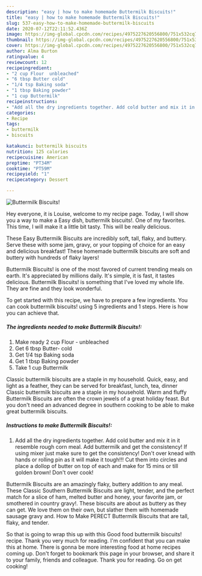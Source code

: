 ```yaml
---
description: "easy | how to make homemade Buttermilk Biscuits!"
title: "easy | how to make homemade Buttermilk Biscuits!"
slug: 537-easy-how-to-make-homemade-buttermilk-biscuits
date: 2020-07-12T22:11:52.436Z
image: https://img-global.cpcdn.com/recipes/4975227620556800/751x532cq70/buttermilk-biscuits-recipe-main-photo.jpg
thumbnail: https://img-global.cpcdn.com/recipes/4975227620556800/751x532cq70/buttermilk-biscuits-recipe-main-photo.jpg
cover: https://img-global.cpcdn.com/recipes/4975227620556800/751x532cq70/buttermilk-biscuits-recipe-main-photo.jpg
author: Alma Burton
ratingvalue: 4
reviewcount: 12
recipeingredient:
- "2 cup Flour  unbleached"
- "6 tbsp Butter cold"
- "1/4 tsp Baking soda"
- "1 tbsp Baking powder"
- "1 cup Buttermilk"
recipeinstructions:
- "Add all the dry ingredients together. Add cold butter and mix it in it resemble rough corn meal. Add buttermilk and get the consistency! If using mixer just make sure to get the consistency! Don&#39;t over knead with hands or rolling pin as it will make it tough!!! Cut them into circles and place a dollop of butter on top of each and make for 15 mins or till golden brown! Don&#39;t over cook!"
categories:
- Recipe
tags:
- buttermilk
- biscuits

katakunci: buttermilk biscuits 
nutrition: 125 calories
recipecuisine: American
preptime: "PT34M"
cooktime: "PT59M"
recipeyield: "1"
recipecategory: Dessert

---
```



![Buttermilk Biscuits!](https://img-global.cpcdn.com/recipes/4975227620556800/751x532cq70/buttermilk-biscuits-recipe-main-photo.jpg)

Hey everyone, it is Louise, welcome to my recipe page. Today, I will show you a way to make a Easy dish, buttermilk biscuits!. One of my favorites. This time, I will make it a little bit tasty. This will be really delicious.

These Easy Buttermilk Biscuits are incredibly soft, tall, flaky, and buttery. Serve these with some jam, gravy, or your topping of choice for an easy and delicious breakfast! These homemade buttermilk biscuits are soft and buttery with hundreds of flaky layers!

Buttermilk Biscuits! is one of the most favored of current trending meals on earth. It's appreciated by millions daily. It's simple, it is fast, it tastes delicious. Buttermilk Biscuits! is something that I've loved my whole life. They are fine and they look wonderful.


To get started with this recipe, we have to prepare a few ingredients. You can cook buttermilk biscuits! using 5 ingredients and 1 steps. Here is how you can achieve that.

<!--inarticleads1-->

##### The ingredients needed to make Buttermilk Biscuits!:

1. Make ready 2 cup Flour - unbleached
1. Get 6 tbsp Butter- cold
1. Get 1/4 tsp Baking soda
1. Get 1 tbsp Baking powder
1. Take 1 cup Buttermilk


Classic buttermilk biscuits are a staple in my household. Quick, easy, and light as a feather, they can be served for breakfast, lunch, tea, dinner Classic buttermilk biscuits are a staple in my household. Warm and fluffy Buttermilk Biscuits are often the crown jewels of a great holiday feast. But you don&#39;t need an advanced degree in southern cooking to be able to make great buttermilk biscuits. 

<!--inarticleads2-->

##### Instructions to make Buttermilk Biscuits!:

1. Add all the dry ingredients together. Add cold butter and mix it in it resemble rough corn meal. Add buttermilk and get the consistency! If using mixer just make sure to get the consistency! Don&#39;t over knead with hands or rolling pin as it will make it tough!!! Cut them into circles and place a dollop of butter on top of each and make for 15 mins or till golden brown! Don&#39;t over cook!


Buttermilk Biscuits are an amazingly flaky, buttery addition to any meal. These Classic Southern Buttermilk Biscuits are light, tender, and the perfect match for a slice of ham, melted butter and honey, your favorite jam, or smothered in country gravy!. These biscuits are about as buttery as they can get. We love them on their own, but slather them with homemade sausage gravy and. How to Make PERECT Buttermilk Biscuits that are tall, flaky, and tender. 

So that is going to wrap this up with this Good food buttermilk biscuits! recipe. Thank you very much for reading. I'm confident that you can make this at home. There is gonna be more interesting food at home recipes coming up. Don't forget to bookmark this page in your browser, and share it to your family, friends and colleague. Thank you for reading. Go on get cooking!

